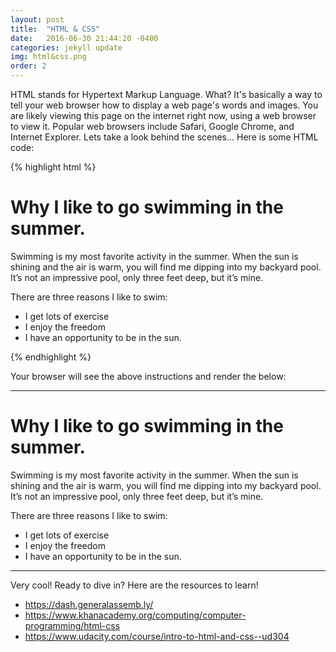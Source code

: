 ```yaml
---
layout: post
title:  "HTML & CSS"
date:   2016-06-30 21:44:20 -0400
categories: jekyll update
img: html&css.png
order: 2
---
```

HTML stands for Hypertext Markup Language. What? It's basically a way to tell your web browser how to display a web page's words and images. 
 You are likely viewing this page on the internet right now, using a web browser to view it. Popular web browsers include Safari, Google Chrome, and Internet Explorer. Lets take a look behind the scenes... Here is some HTML code:

{% highlight html %}
<html>
	<head>
		<title>Why I like to go swimming</title>
	</head>
	<body>
		<h1> Why I like to go swimming in the summer. </h1>
		<p> Swimming is my most favorite activity in the summer. When the sun is shining and the air is warm, you will find me dipping into my backyard pool. It’s not an impressive pool, only three feet deep, but it’s mine.</p>
		<p>There are three reasons I like to swim:</p>
		<ul>
			<li>I get lots of exercise</li>
			<li>I enjoy the freedom</li> 
			<li>I have an opportunity to be in the sun.</li>
		</ul>
	</body>
</html>
{% endhighlight %}

Your browser will see the above instructions and render the below:
<html>
	<hr>
		<title>Why I like to go swimming</title>
		<h1> Why I like to go swimming in the summer. </h1>
		<p> Swimming is my most favorite activity in the summer. When the sun is shining and the air is warm, you will find me dipping into my backyard pool. It’s not an impressive pool, only three feet deep, but it’s mine.</p>
		<p>There are three reasons I like to swim:</p>
		<ul>
			<li>I get lots of exercise</li>
			<li>I enjoy the freedom</li> 
			<li>I have an opportunity to be in the sun.</li>
		</ul>
		<hr>
</html>

Very cool! Ready to dive in? Here are the resources to learn!

<ul>
	<li><a href="https://dash.generalassemb.ly/">https://dash.generalassemb.ly/</a></li>
	<li><a href="https://www.khanacademy.org/computing/computer-programming/html-css">https://www.khanacademy.org/computing/computer-programming/html-css</a></li>
	<li><a href="https://www.udacity.com/course/intro-to-html-and-css--ud304">https://www.udacity.com/course/intro-to-html-and-css--ud304</a></li>
</ul>



